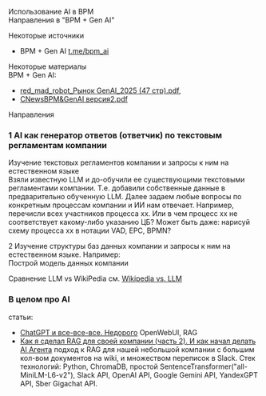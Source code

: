 Использование AI в BPM  
Направления в "BPM + Gen AI"

Некоторые источники  
- BPM + Gen AI  [t.me/bpm_ai](https://t.me/bpm_ai)

Некоторые материалы   
BPM + Gen AI: 
- [red_mad_robot_Рынок GenAI_2025 (47 стр).pdf](https://t.me/bpm_ai/615), 
- [CNewsBPM&GenAI версия2.pdf](https://t.me/bpm_ai/438)

Направления

### 1 AI как генератор ответов (ответчик) по текстовым регламентам компании
Изучение текстовых регламентов компании и запросы к ним на естественном языке  
Взяли известную LLM и до-обучили ее существующими текстовыми регламентами компании. Т.е. добавили собственные данные в предварительно обученную LLM.
Далее задаем любые вопросы по конкретным процессам компании и ИИ нам отвечает. 
Например, перечисли всех участников процесса хх. Или в чем процесс хх не соответствует какому-либо указанию ЦБ? 
Может быть даже: нарисуй схему процесса хх в нотации VAD, EPC, BPMN?

2 Изучение структуры баз данных компании и запросы к ним на естественном языке. 
Например:   
Построй модель данных компании


Сравнение LLM vs WikiPedia см. [Wikipedia vs. LLM](LLM_wikipedia.md)

### В целом про AI  
статьи:
- [ChatGPT и все-все-все. Недорого](https://habr.com/ru/articles/889660/) OpenWebUI, RAG
- [Как я сделал RAG для своей компании (часть 2). И как начал делать AI Агента](https://habr.com/ru/articles/889376/)  подход к RAG для нашей небольшой компании с большим кол-вом документов на wiki, и множеством переписок в Slack. Стек технологий: Python, ChromaDB, простой SentenceTransformer("all-MiniLM-L6-v2"), Slack API, OpenAI API, Google Gemini API, YandexGPT API, Sber Gigachat API.
